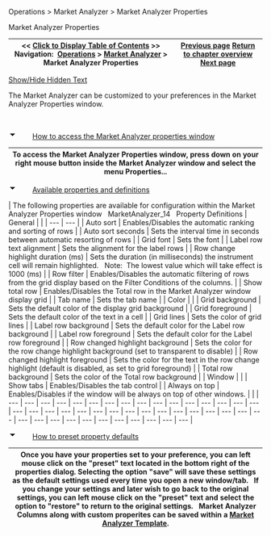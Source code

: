 ﻿


Operations \> Market Analyzer \> Market Analyzer Properties






















Market Analyzer Properties







| \<\< [Click to Display Table of Contents](market_analyzer_properties.md) \>\> **Navigation:**     [Operations](operations-1.md) \> [Market Analyzer](market_analyzer-1.md) \> Market Analyzer Properties | [Previous page](creating_cell_and_filter_condi-1.md) [Return to chapter overview](market_analyzer-1.md) [Next page](working_with_templates-1.md) |
| --- | --- |




[Show/Hide Hidden Text](javascript:HMToggleExpandAll(!HMAnyToggleOpen()) "Click to open/close expanding sections")









The Market Analyzer can be customized to your preferences in the Market Analyzer Properties window.


 


![tog_minus](tog_minus-1.gif)        [How to access the Market Analyzer properties window](javascript:HMToggle('toggle','HowToAccessTheMarketAnalyzerPropertiesWindow','HowToAccessTheMarketAnalyzerPropertiesWindow_ICON'))




| To access the Market Analyzer Properties window, press down on your right mouse button inside the Market Analyzer window and select the menu Properties... |
| --- |



![tog_minus](tog_minus-1.gif)        [Available properties and definitions](javascript:HMToggle('toggle','AvailablePropertiesAndDefinitions','AvailablePropertiesAndDefinitions_ICON'))




| The following properties are available for configuration within the Market Analyzer Properties window   MarketAnalyzer_14   Property Definitions   | General |  | | --- | --- | | Auto sort | Enables/Disables the automatic ranking and sorting of rows | | Auto sort seconds | Sets the interval time in seconds between automatic resorting of rows | | Grid font | Sets the font | | Label row text alignment | Sets the alignment for the label rows | | Row change highlight duration (ms) | Sets the duration (in milliseconds) the instrument cell will remain highlighted.   Note:  The lowest value which will take effect is 1000 (ms) | | Row filter | Enables/Disables the automatic filtering of rows from the grid display based on the Filter Conditions of the columns. | | Show total row | Enables/Disables the Total row in the Market Analyzer window display grid | | Tab name | Sets the tab name | | Color |  | | Grid background | Sets the default color of the display grid background | | Grid foreground | Sets the default color of the text in a cell | | Grid lines | Sets the color of grid lines | | Label row background | Sets the default color for the Label row background | | Label row foreground | Sets the default color for the Label row foreground | | Row changed highlight background | Sets the color for the row change highlight background (set to transparent to disable) | | Row changed highlight foreground | Sets the color for the text in the row change highlight (default is disabled, as set to grid foreground) | | Total row background | Sets the color of the Total row background | | Window |  | | Show tabs | Enables/Disables the tab control | | Always on top | Enables/Disables if the window will be always on top of other windows. | |
| --- | --- | --- | --- | --- | --- | --- | --- | --- | --- | --- | --- | --- | --- | --- | --- | --- | --- | --- | --- | --- | --- | --- | --- | --- | --- | --- | --- | --- | --- | --- | --- | --- | --- | --- | --- | --- | --- | --- | --- | --- | --- | --- |



![tog_minus](tog_minus-1.gif)        [How to preset property defaults](javascript:HMToggle('toggle','HowToPresetPropertyDefaults','HowToPresetPropertyDefaults_ICON'))




| Once you have your properties set to your preference, you can left mouse click on the "preset" text located in the bottom right of the properties dialog. Selecting the option "save" will save these settings as the default settings used every time you open a new window/tab.   If you change your settings and later wish to go back to the original settings, you can left mouse click on the "preset" text and select the option to "restore" to return to the original settings.   Market Analyzer Columns along with custom properites can be saved within a [Market Analyzer Template](working_with_templates-1.md). |
| --- |










